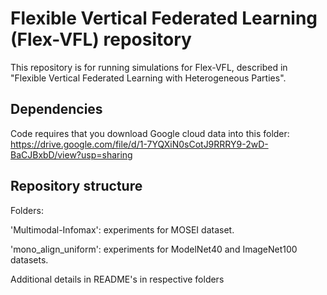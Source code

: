 # Flexible Vertical Federated Learning (Flex-VFL) repository

This repository is for running simulations for Flex-VFL, described in "Flexible Vertical Federated Learning with Heterogeneous Parties". 

## Dependencies
Code requires that you download Google cloud data into this folder: https://drive.google.com/file/d/1-7YQXiN0sCotJ9RRRY9-2wD-BaCJBxbD/view?usp=sharing

## Repository structure
Folders:

'Multimodal-Infomax': experiments for MOSEI dataset.

'mono_align_uniform': experiments for ModelNet40 and ImageNet100 datasets.

Additional details in README's in respective folders
